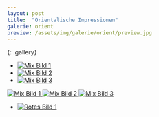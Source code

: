 ```yaml
---
layout: post
title:  "Orientalische Impressionen"
galerie: orient
preview: /assets/img/galerie/orient/preview.jpg
---
```


{: .gallery}
<ul>
    <li>
        <a class="gallery-image" href="/assets/img_full/galerie/{{page.galerie}}/Galerie-orient.jpg">
            <img src="/assets/img/galerie/{{page.galerie}}/Galerie-orient.jpg" alt="Mix Bild 1">
        </a>
    </li>
    <li>
        <a class="gallery-image" href="/assets/img_full/galerie/{{page.galerie}}/Galerie-orient-1.jpg">
            <img src="/assets/img/galerie/{{page.galerie}}/Galerie-orient-1.jpg" alt="Mix Bild 2">
        </a>
    </li>
    <li>
        <a class="gallery-image" href="/assets/img_full/galerie/{{page.galerie}}/Galerie-orient-3.jpg">
            <img src="/assets/img/galerie/{{page.galerie}}/Galerie-orient-3.jpg" alt="Mix Bild 3">
        </a>
    </li>
</ul>

<div class='horizontal-3' markdown='1'>
<a class="gallery-image" href="/assets/img_full/galerie/{{page.galerie}}/Galerie-Hamam-1.jpg">
    <img src="/assets/img/galerie/{{page.galerie}}/Galerie-Hamam-1.jpg" alt="Mix Bild 1">
</a>
<a class="gallery-image" href="/assets/img_full/galerie/{{page.galerie}}/Galerie-Hamam-2.jpg">
    <img src="/assets/img/galerie/{{page.galerie}}/Galerie-Hamam-2.jpg" alt="Mix Bild 2">
</a>
<a class="gallery-image" href="/assets/img_full/galerie/{{page.galerie}}/Galerie-Hamam-3.jpg">
    <img src="/assets/img/galerie/{{page.galerie}}/Galerie-Hamam-3.jpg" alt="Mix Bild 3">
</a>
</div>

<ul>
    <li>
        <a class="gallery-image" href="/assets/img_full/galerie/{{page.galerie}}/Galerie-rot.jpg">
            <img src="/assets/img/galerie/{{page.galerie}}/Galerie-rot.jpg" alt="Rotes Bild 1">
        </a>
    </li>
</ul>
